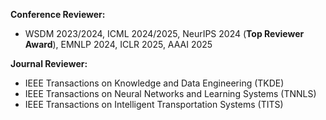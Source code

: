 **Conference Reviewer:**

- WSDM 2023/2024, ICML 2024/2025, NeurIPS 2024 (**Top Reviewer Award**), EMNLP 2024, ICLR 2025, AAAI 2025

**Journal Reviewer:**

- IEEE Transactions on Knowledge and Data Engineering (TKDE)
- IEEE Transactions on Neural Networks and Learning Systems (TNNLS)
- IEEE Transactions on Intelligent Transportation Systems (TITS)


